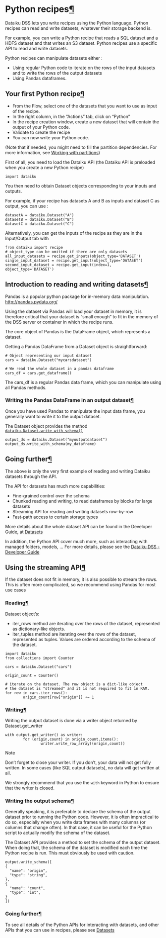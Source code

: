 Python recipes[¶](#python-recipes "Permalink to this heading")
==============================================================


Dataiku DSS lets you write recipes using the Python language. Python recipes can read and write datasets, whatever their storage backend is.


For example, you can write a Python recipe that reads a SQL dataset and a HDFS dataset and that writes an S3 dataset.
Python recipes use a specific API to read and write datasets.


Python recipes can manipulate datasets either :


* Using regular Python code to iterate on the rows of the input datasets and to write the rows of the output datasets
* Using Pandas dataframes.



Your first Python recipe[¶](#your-first-python-recipe "Permalink to this heading")
----------------------------------------------------------------------------------


* From the Flow, select one of the datasets that you want to use as input of the recipe.
* In the right column, in the “Actions” tab, click on “Python”
* In the recipe creation window, create a new dataset that will contain the output of your Python code.
* Validate to create the recipe
* You can now write your Python code.


(Note that if needed, you might need to fill the partition dependencies. For more information, see [Working with partitions](../partitions/index.html))


First of all, you need to load the Dataiku API (the Dataiku API is preloaded when you create a new Python recipe)



```
import dataiku

```


You then need to obtain Dataset objects corresponding to your inputs and outputs.


For example, if your recipe has datasets A and B as inputs and dataset C as output, you can use :



```
datasetA = dataiku.Dataset("A")
datasetB = dataiku.Dataset("B")
datasetC = dataiku.Dataset("C")

```


Alternatively, you can get the inputs of the recipe as they are in the Input/Output tab with



```
from dataiku import recipe
# object_type can be omitted if there are only datasets
all_input_datasets = recipe.get_inputs(object_type='DATASET')
single_input_dataset = recipe.get_input(object_type='DATASET')
second_input_dataset = recipe.get_input(index=1, object_type='DATASET')

```




Introduction to reading and writing datasets[¶](#introduction-to-reading-and-writing-datasets "Permalink to this heading")
--------------------------------------------------------------------------------------------------------------------------


Pandas is a popular python package for in\-memory data manipulation. <http://pandas.pydata.org/>


Using the dataset via Pandas will load your dataset in memory, it is therefore critical that your dataset is “small enough” to fit in the memory of the DSS server or container in which the recipe runs.


The core object of Pandas is the DataFrame object, which represents a dataset.


Getting a Pandas DataFrame from a Dataset object is straightforward:



```
# Object representing our input dataset
cars = dataiku.Dataset("mycarsdataset")

# We read the whole dataset in a pandas dataframe
cars_df = cars.get_dataframe()

```


The cars\_df is a regular Pandas data frame, which you can manipulate using all Pandas methods.



### Writing the Pandas DataFrame in an output dataset[¶](#writing-the-pandas-dataframe-in-an-output-dataset "Permalink to this heading")


Once you have used Pandas to manipulate the input data frame, you generally want to write it to the output dataset.


The Dataset object provides the method [`dataiku.Dataset.write_with_schema()`](https://developer.dataiku.com/latest/api-reference/python/datasets.html#dataiku.Dataset.write_with_schema "(in Developer Guide)")



```
output_ds = dataiku.Dataset("myoutputdataset")
output_ds.write_with_schema(my_dataframe)

```





Going further[¶](#going-further "Permalink to this heading")
------------------------------------------------------------


The above is only the very first example of reading and writing Dataiku datasets through the API.


The API for datasets has much more capabilities:


* Fine\-grained control over the schema
* Chunked reading and writing, to read dataframes by blocks for large datasets
* Streaming API for reading and writing datasets row\-by\-row
* Fast\-path access to certain storage types


More details about the whole dataset API can be found in the Developer Guide, at [Datasets](https://developer.dataiku.com/latest/concepts-and-examples/datasets/index.html "(in Developer Guide)")


In addition, the Python API cover much more, such as interacting with managed folders, models, … For more details, please see the [Dataiku DSS \- Developer Guide](https://developer.dataiku.com/latest/index.html "(in Developer Guide)")




Using the streaming API[¶](#using-the-streaming-api "Permalink to this heading")
--------------------------------------------------------------------------------


If the dataset does not fit in memory, it is also possible to stream the rows. This is often more complicated, so we recommend using Pandas for most use cases



### Reading[¶](#reading "Permalink to this heading")


Dataset object’s:


* iter\_rows method are iterating over the rows of the dataset, represented as dictionary\-like objects.
* iter\_tuples method are iterating over the rows of the dataset, represented as tuples. Values are ordered according to the schema of the dataset.



```
import dataiku
from collections import Counter

cars = dataiku.Dataset("cars")

origin_count = Counter()

# iterate on the dataset. The row object is a dict-like object
# the dataset is "streamed" and it is not required to fit in RAM.
for row in cars.iter_rows():
        origin_count[row["origin"]] += 1

```




### Writing[¶](#writing "Permalink to this heading")


Writing the output dataset is done via a writer object returned by Dataset.get\_writer



```
with output.get_writer() as writer:
        for (origin,count) in origin_count.items():
                writer.write_row_array((origin,count))

```



Note


Don’t forget to close your writer. If you don’t, your data will not get fully written. In some cases (like SQL output datasets), no data will get written at all.


We strongly recommend that you use the `with` keyword in Python to ensure that the writer is closed.





### Writing the output schema[¶](#writing-the-output-schema "Permalink to this heading")


Generally speaking, it is preferable to declare the schema of the output dataset prior to running the Python code. However, it is often impractical to do so, especially when you write data frames with many columns (or columns that change often). In that case, it can be useful for the Python script to actually modify the schema of the dataset.


The Dataset API provides a method to set the schema of the output dataset. When doing that, the schema of the dataset is modified each time the Python recipe is run. This must obviously be used with caution.



```
output.write_schema([
{
  "name": "origin",
  "type": "string",
},
{
  "name": "count",
  "type": "int",
}
])

```




### Going further[¶](#id1 "Permalink to this heading")


To see all details of the Python APIs for interacting with datasets, and other APIs that you can use in recipes, please see [Datasets](https://developer.dataiku.com/latest/concepts-and-examples/datasets/index.html "(in Developer Guide)")